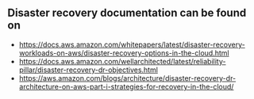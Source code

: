 ## Disaster recovery documentation can be found on 


- https://docs.aws.amazon.com/whitepapers/latest/disaster-recovery-workloads-on-aws/disaster-recovery-options-in-the-cloud.html
- https://docs.aws.amazon.com/wellarchitected/latest/reliability-pillar/disaster-recovery-dr-objectives.html
- https://aws.amazon.com/blogs/architecture/disaster-recovery-dr-architecture-on-aws-part-i-strategies-for-recovery-in-the-cloud/
